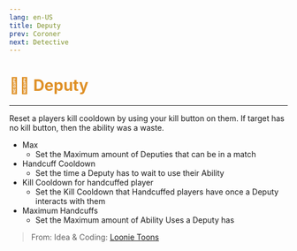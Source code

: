 ```yaml
---
lang: en-US
title: Deputy
prev: Coroner
next: Detective
---
```


# <font color="#df9026">👮‍♂️ <b>Deputy</b></font> <Badge text="Support" type="tip" vertical="middle"/>
---

Reset a players kill cooldown by using your kill button on them. If target has no kill button, then the ability was a waste.
* Max
  * Set the Maximum amount of Deputies that can be in a match
* Handcuff Cooldown
  * Set the time a Deputy has to wait to use their Ability
* Kill Cooldown for handcuffed player
  * Set the Kill Cooldown that Handcuffed players have once a Deputy interacts with them
* Maximum Handcuffs
  * Set the Maximum amount of Ability Uses a Deputy has

> From: Idea & Coding: [Loonie Toons](https://github.com/Loonie-Toons)